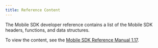 ```yaml
---
title: Reference Content
---
```

The Mobile SDK developer reference contains a list of the Mobile SDK headers, functions, and data structures. 

To view the content, see the [Mobile SDK Reference Manual 1.17](/reference/mobile/1.17/).

